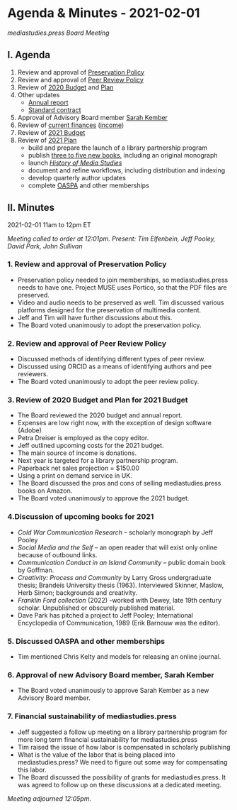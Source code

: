 # Agenda & Minutes - 2021-02-01

*mediastudies.press Board Meeting*

## I. Agenda

1. Review and approval of [Preservation Policy](https://github.com/mediastudiespress/organization/blob/master/operations/policies/preservation_policy.md)
2. Review and approval of [Peer Review Policy](https://github.com/mediastudiespress/organization/blob/master/operations/policies/peer_review_policy.md)
3. Review of [2020 Budget](https://github.com/mediastudiespress/organization/blob/master/operations/budgets_and_plans/2020_budget.md) and [Plan](https://github.com/mediastudiespress/organization/blob/master/operations/budgets_and_plans/2020_plan.md)
4. Other updates
   - [Annual report](https://github.com/mediastudiespress/organization/raw/master/operations/annual_reports/annual-report-msp-2020.pdf)
   - [Standard contract](https://github.com/mediastudiespress/organization/blob/master/operations/contracts/standard-author-contract-2021.md)
5. Approval of Advisory Board member [Sarah Kember](https://www.gold.ac.uk/goldsmiths-press/about/sarah-kember/)
6. Review of [current finances](https://airtable.com/shrGR4MWYh5MdcGAx/tbl2vAYIhAlSVQ2gC) ([income](https://airtable.com/shrCZtP7bLqsAmyFm/tblegD9A20Z71IADy))
7. Review of [2021 Budget](https://github.com/mediastudiespress/organization/blob/master/operations/budgets_and_plans/2021_budget.md)
8. Review of [2021 Plan](https://github.com/mediastudiespress/organization/blob/master/operations/budgets_and_plans/2021_plan.md)
   - build and prepare the launch of a library partnership program
   - publish [three to five new books](https://github.com/mediastudiespress/singles/blob/master/forthcoming.md), including an original monograph
   - launch [*History of Media Studies*](https://hms.pubpub.org)
   - document and refine workflows, including distribution and indexing
   - develop quarterly author updates
   - complete [OASPA](https://oaspa.org) and other memberships
   
   

## II. Minutes

2021-02-01 11am to 12pm ET

*Meeting called to order at 12:01pm. Present: Tim Elfenbein, Jeff Pooley, David Park, John Sullivan*

### 1. Review and approval of Preservation Policy

* Preservation policy needed to join memberships, so mediastudies.press needs to have one. Project MUSE uses Portico, so that the PDF files are preserved.
*  Video and audio needs to be preserved as well. Tim discussed various platforms designed for the preservation of multimedia content.
* Jeff and Tim will have further discussions about this.
* The Board voted unanimously to adopt the preservation policy.

### 2. Review and approval of Peer Review Policy

* Discussed methods of identifying different types of peer review.
* Discussed using ORCID as a means of identifying authors and pee reviewers.
* The Board voted unanimously to adopt the peer review policy.

### 3. Review of 2020 Budget and Plan for 2021 Budget

* The Board reviewed the 2020 budget and annual report.
* Expenses are low right now, with the exception of design software (Adobe)
* Petra Dreiser is employed as the copy editor.
* Jeff outlined upcoming costs for the 2021 budget.
* The main source of income is donations.
* Next year is targeted for a library partnership program.
* Paperback net sales projection = $150.00
* Using a print on demand service in UK.
* The Board discussed the pros and cons of selling mediastudies.press books on Amazon.
* The Board voted unanimously to approve the 2021 budget.

### 4.Discussion of upcoming books for 2021

* *Cold War Communication Research* – scholarly monograph by Jeff Pooley
* *Social Media and the Self* – an open reader that will exist only  online because of outbound links.
* *Communication Conduct in an Island Community* – public domain book by Goffman.
* *Creativity: Process and Community* by Larry Gross undergraduate thesis; Brandeis University thesis (1963). Interviewed Skinner, Maslow, Herb Simon; backgrounds and creativity.
* *Franklin Ford collection* (2022) -worked with Dewey, late 19th century scholar. Unpublished or obscurely published material.
* Dave Park has pitched a project to Jeff Pooley; International Encyclopedia of Communication, 1989 (Erik Barnouw was the editor).

### 5. Discussed OASPA and other memberships

* Tim mentioned Chris Kelty and models for releasing an online journal.

### 6. Approval of new Advisory Board member, Sarah Kember

* The Board voted unanimously to approve Sarah Kember as a new Advisory Board member.

### 7. Financial sustainability of mediastudies.press

* Jeff suggested a follow up meeting on a library partnership program for more long term financial sustainability for mediastudies.press
* Tim raised the issue of how labor is compensated in scholarly publishing
* What is the value of the labor that is being placed into mediastudies.press? We need to figure out some way for compensating this labor.
* The Board discussed the possibility of grants for mediastudies.press. It was agreed to follow up on these discussions at a dedicated meeting.

*Meeting adjourned 12:05pm.*

